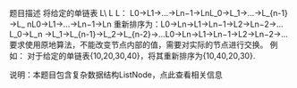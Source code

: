 题目描述
将给定的单链表 L\ L L： L0→L1→…→Ln−1→LnL_0→L_1→…→L_{n-1}→L_ nL0​→L1​→…→Ln−1​→Ln​
重新排序为：L0→Ln→L1→Ln−1→L2→Ln−2→…L_0→L_n →L_1→L_{n-1}→L_2→L_{n-2}→…L0​→Ln​→L1​→Ln−1​→L2​→Ln−2​→…
要求使用原地算法，不能改变节点内部的值，需要对实际的节点进行交换。
例如：
对于给定的单链表{10,20,30,40}，将其重新排序为{10,40,20,30}.

说明：本题目包含复杂数据结构ListNode，点此查看相关信息
